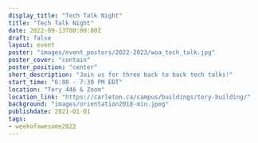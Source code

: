 ```yaml
---
display_title: "Tech Talk Night"
title: "Tech Talk Night"
date: 2022-09-13T00:00:00Z
draft: false
layout: event
poster: "images/event_posters/2022-2023/woa_tech_talk.jpg"
poster_cover: "contain"
poster_position: "center"
short_description: "Join us for three back to back tech talks!"
start_time: "6:00 - 7:30 PM EDT"
location: "Tory 446 & Zoom"
location_link: "https://carleton.ca/campus/buildings/tory-building/"
background: "images/orientation2018-min.jpeg"
publishdate: 2021-01-01
tags:
- weekofawesome2022
---
```

